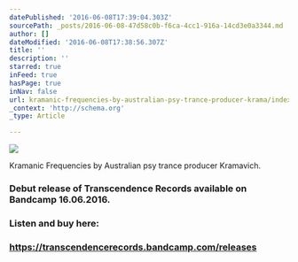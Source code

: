 ```yaml
---
datePublished: '2016-06-08T17:39:04.303Z'
sourcePath: _posts/2016-06-08-47d58c0b-f6ca-4cc1-916a-14cd3e0a3344.md
author: []
dateModified: '2016-06-08T17:38:56.307Z'
title: ''
description: ''
starred: true
inFeed: true
hasPage: true
inNav: false
url: kramanic-frequencies-by-australian-psy-trance-producer-krama/index.html
_context: 'http://schema.org'
_type: Article

---
```

> 

![](https://s3-us-west-2.amazonaws.com/the-grid-img/p/7d59874f71ec4c34e5cddfefab5183935758cefa.jpg)

Kramanic Frequencies by Australian psy trance producer Kramavich.

### Debut release of Transcendence Records available on Bandcamp 16.06.2016\.

### Listen and buy here:

### https://transcendencerecords.bandcamp.com/releases